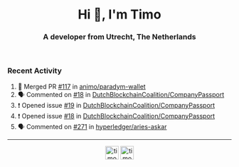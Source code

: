 <h1 align="center">Hi 👋, I'm Timo</h1>
<h3 align="center">A developer from Utrecht, The Netherlands</h3>
<br/>
<!-- https://github.com/rahuldkjain/github-profile-readme-generator --!>

<!--  <p align="left"><img src="https://github-readme-stats.vercel.app/api?username=timoglastra&show_icons=true&count_private=true&" alt="timoglastra" /></p> --!>

<!--
Github language stats
<p align="left"><img src="https://github-readme-stats.vercel.app/api/top-langs/?username=timoglastra&layout=compact" alt="timoglastra" /><p>
-->

<!-- Codestats language stats -->
<!-- <p align="left"><img src="https://codestats-readme.vercel.app/api/top-langs/?username=timoglastra&layout=compact&language_count=12" alt="timoglastra" /><p>    --!>
  
<h3>Recent Activity</h3>

<!--START_SECTION:activity-->
1. 🎉 Merged PR [#117](https://github.com/animo/paradym-wallet/pull/117) in [animo/paradym-wallet](https://github.com/animo/paradym-wallet)
2. 🗣 Commented on [#18](https://github.com/DutchBlockchainCoalition/CompanyPassport/issues/18#issuecomment-2204174942) in [DutchBlockchainCoalition/CompanyPassport](https://github.com/DutchBlockchainCoalition/CompanyPassport)
3. ❗ Opened issue [#19](https://github.com/DutchBlockchainCoalition/CompanyPassport/issues/19) in [DutchBlockchainCoalition/CompanyPassport](https://github.com/DutchBlockchainCoalition/CompanyPassport)
4. ❗ Opened issue [#18](https://github.com/DutchBlockchainCoalition/CompanyPassport/issues/18) in [DutchBlockchainCoalition/CompanyPassport](https://github.com/DutchBlockchainCoalition/CompanyPassport)
5. 🗣 Commented on [#271](https://github.com/hyperledger/aries-askar/pull/271#issuecomment-2203021150) in [hyperledger/aries-askar](https://github.com/hyperledger/aries-askar)
<!--END_SECTION:activity-->

---

<p align="center">
<a href="https://twitter.com/timoglastra" target="blank"><img align="center" src="https://cdn.jsdelivr.net/npm/simple-icons@3.0.1/icons/twitter.svg" alt="timoglastra" height="30" width="30" /></a>
<a href="https://linkedin.com/in/timoglastra" target="blank"><img align="center" src="https://cdn.jsdelivr.net/npm/simple-icons@3.0.1/icons/linkedin.svg" alt="timoglastra" height="30" width="30" /></a>
</p>




